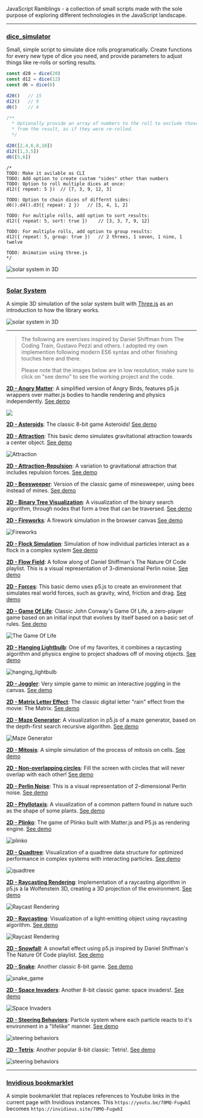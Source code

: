 JavaScript Ramblings - a collection of small scripts made with the sole purpose of exploring different technologies in the JavaScript landscape.

---
### [dice_simulator](https://github.com/herokunt/javascript_ramblings/blob/main/dice.js)

Small, simple script to simulate dice rolls programatically. Create functions for every new type of dice you need, and provide parameters to adjust things like re-rolls or sorting results.

```js
const d20 = dice(20)
const d12 = dice(12)
const d6 = dice(6)

d20()   // 15
d12()   // 9
d6()    // 4

/**
  * Optionally provide an array of numbers to the roll to exclude those numbers
  * from the result, as if they were re-rolled.
  */

d20([2,4,6,8,10])
d12([1,3,5])
d6([5,6])
```

```
/*
TODO: Make it avilable as CLI
TODO: Add option to create custom "sides" other than numbers
TODO: Option to roll multiple dices at once:
d12({ repeat: 5 })  // [7, 3, 9, 12, 3]

TODO: Option to chain dices of differnt sides:
d6().d4().d3({ repeat: 2 })   // [5, 4, 1, 2]

TODO: For multiple rolls, add option to sort results:
d12({ repeat: 5, sort: true })    // [3, 3, 7, 9, 12]

TODO: For multiple rolls, add option to group results:
d12({ repeat: 5, group: true })   // 2 threes, 1 seven, 1 nine, 1 twelve

TODO: Animation using three.js
*/
```

![solar system in 3D](3D/assets/cubes.png)

---
### [Solar System](https://github.com/herokunt/javascript_ramblings/blob/main/3D/planets.js)

A simple 3D simulation of the solar system built with [Three.js](https://threejs.org) as an introduction to how the library works.

![solar system in 3D](3D/assets/solar.png)

---
> The following are exercises inspired by Daniel Shiffman from The Coding Train, Gustavo Pezzi and others. I adopted my own implemention following modern ES6 syntax and other finishing touches here and there.
>
> Please note that the images below are in low resolution, make sure to click on "see demo" to see the working project and the code.

**[2D - Angry Matter](https://github.com/herokunt/javascript_ramblings/blob/main/2D/angry_matter.js)**: A simplified version of Angry Birds, features p5.js wrappers over matter.js bodies to handle rendering and physics independently. [See demo](https://editor.p5js.org/fall-parameter/sketches/Q6PcOhQBl)

![](2D/assets/polygons.gif)

**[2D - Asteroids](https://github.com/herokunt/javascript_ramblings/blob/main/2D/asteroids.js)**: The classic 8-bit game Asteroids! [See demo](https://editor.p5js.org/fall-parameter/sketches/EBnF9Q-1N)

**[2D - Attraction](https://github.com/herokunt/javascript_ramblings/blob/main/2D/noc_physics.js)**: This basic demo simulates gravitational attraction towards a center object. [See demo](https://editor.p5js.org/fall-parameter/sketches/HmzJS_pB8)

![Attraction](2D/assets/attraction.gif)

**[2D - Attraction-Repulsion](https://github.com/herokunt/javascript_ramblings/blob/main/2D/noc_attraction.js)**: A variation to gravitational attraction that includes repulsion forces. [See demo](https://editor.p5js.org/fall-parameter/sketches/5bTOj2boj)

**[2D - Beesweeper](https://github.com/herokunt/javascript_ramblings/blob/main/2D/beesweeper.js)**: Version of the classic game of minesweeper, using bees instead of mines. [See demo](https://editor.p5js.org/fall-parameter/sketches/ExafupoVm)

**[2D - Binary Tree Visualization](https://github.com/herokunt/javascript_ramblings/blob/main/2D/binary_tree.js)**: A visualization of the binary search algorithm, through nodes that form a tree that can be traversed. [See demo](https://editor.p5js.org/fall-parameter/sketches/XZ8q5Uljy)

**[2D - Fireworks](https://github.com/herokunt/javascript_ramblings/blob/main/2D/fireworks.js)**: A firework simulation in the browser canvas [See demo](https://editor.p5js.org/fall-parameter/sketches/oQ_ScPSZq)

![Fireworks](2D/assets/fireworks.gif)

**[2D - Flock Simulation](https://github.com/herokunt/javascript_ramblings/blob/main/2D/flock_simulation.js)**: Simulation of how individual particles interact as a flock in a complex system [See demo](https://editor.p5js.org/fall-parameter/sketches/cq-M6CW1k)

**[2D - Flow Field](https://github.com/herokunt/javascript_ramblings/blob/main/2D/noc_flowfield.js)**: A follow along of Daniel Shiffman's The Nature Of Code playlist. This is a visual representation of 3-dimensional Perlin noise. [See demo](https://editor.p5js.org/fall-parameter/sketches/PxvmM0PMq)

**[2D - Forces](https://github.com/herokunt/javascript_ramblings/blob/main/2D/noc_forces.js)**: This basic demo uses p5.js to create an environment that simulates real world forces, such as gravity, wind, friction and drag. [See demo](https://editor.p5js.org/fall-parameter/sketches/5KQupIlIW)

**[2D - Game Of Life](https://github.com/herokunt/javascript_ramblings/blob/main/2D/game_of_life.js)**: Classic John Conway's Game Of Life, a zero-player game based on an initial input that evolves by itself based on a basic set of rules. [See demo](https://editor.p5js.org/fall-parameter/sketches/NLFQKHvjr)

![The Game Of Life](2D/assets/game_life.gif)

**[2D - Hanging Lightbulb](https://github.com/herokunt/javascript_ramblings/blob/main/2D/hanging_lightbulb.js)**: One of my favorites, it combines a raycasting algorithm and physics engine to project shadows off of moving objects. [See demo](https://editor.p5js.org/fall-parameter/sketches/iRAe03G1W)

![hanging_lightbulb](2D/assets/hanging_lightbulb.gif)

**[2D - Joggler](https://github.com/herokunt/javascript_ramblings/blob/main/2D/joggler.js)**: Very simple game to mimic an interactive joggling in the canvas. [See demo](https://editor.p5js.org/fall-parameter/sketches/d5aRIpu00)

**[2D - Matrix Letter Effect](https://github.com/herokunt/javascript_ramblings/blob/main/2D/matrix_letters.js)**: The classic digital letter "rain" effect from the movie: The Matrix. [See demo](https://editor.p5js.org/fall-parameter/sketches/7RUbiCt1b)

**[2D - Maze Generator](https://github.com/herokunt/javascript_ramblings/blob/main/2D/maze_generator.js)**: A visualization in p5.js of a maze generator, based on the depth-first search recursive algorithm. [See demo](https://editor.p5js.org/fall-parameter/sketches/Y_IB8Scm4)

![Maze Generator](2D/assets/maze.gif)

**[2D - Mitosis](https://github.com/herokunt/javascript_ramblings/blob/main/2D/mitosis.js)**: A simple simulation of the process of mitosis on cells. [See demo](https://editor.p5js.org/fall-parameter/sketches/8iVEnifrI)

**[2D - Non-overlapping circles](https://github.com/herokunt/javascript_ramblings/blob/main/2D/overlap.js)**: Fill the screen with circles that will never overlap with each other! [See demo](https://editor.p5js.org/fall-parameter/sketches/hm3joNACl)

**[2D - Perlin Noise](https://github.com/herokunt/javascript_ramblings/blob/main/2D/noc_perlin_noise.js)**: This is a visual representation of 2-dimensional Perlin noise. [See demo](https://editor.p5js.org/fall-parameter/sketches/oGkwnNowr)

**[2D - Phyllotaxis](https://github.com/herokunt/javascript_ramblings/blob/main/2D/phyllotaxis.js)**: A visualization of a common pattern found in nature such as the shape of some plants. [See demo](https://editor.p5js.org/fall-parameter/sketches/u7RBrO09p)

**[2D - Plinko](https://github.com/herokunt/javascript_ramblings/blob/main/2D/plinko.js)**: The game of Plinko built with Matter.js and P5.js as rendering engine. [See demo](https://editor.p5js.org/fall-parameter/sketches/FD9i-1nL0F)

![plinko](2D/assets/plinko.gif)

**[2D - Quadtree](https://github.com/herokunt/javascript_ramblings/blob/main/2D/quadtree.js)**: Visualization of a quadtree data structure for optimized performance in complex systems with interacting particles. [See demo](https://editor.p5js.org/fall-parameter/sketches/wPjwEOd-i)

![quadtree](2D/assets/quadtree.gif)

**[2D - Raycasting Rendering](https://github.com/herokunt/javascript_ramblings/blob/main/2D/raycasting_rendering.js)**: Implementation of a raycasting algorithm in p5.js à la Wolfenstein 3D, creating a 3D projection of the environment. [See demo](https://editor.p5js.org/fall-parameter/sketches/lDJjXSG6o)

![Raycast Rendering](2D/assets/raycast_render.gif)

**[2D - Raycasting](https://github.com/herokunt/javascript_ramblings/blob/main/2D/raycasting.js)**: Visualization of a light-emitting object using raycasting algorithm. [See demo](https://editor.p5js.org/fall-parameter/sketches/Mr6WzNe5E)

![Raycast Rendering](2D/assets/raycasting.gif)

**[2D - Snowfall](https://github.com/herokunt/javascript_ramblings/blob/main/2D/noc_snowfall.js)**: A snowfall effect using p5.js inspired by Daniel Shiffman's The Nature Of Code playlist. [See demo](https://editor.p5js.org/fall-parameter/sketches/KHmqjD_gx)

**[2D - Snake](https://github.com/herokunt/javascript_ramblings/blob/main/2D/snake.js)**: Another classic 8-bit game. [See demo](https://editor.p5js.org/fall-parameter/sketches/_B_A8i0d1)

![snake_game](2D/assets/snake.gif)

**[2D - Space Invaders](https://github.com/herokunt/javascript_ramblings/blob/main/2D/invaders.js)**: Another 8-bit classic game: space invaders!. [See demo](https://editor.p5js.org/fall-parameter/sketches/AULsRZPCm)

![Space Invaders](2D/assets/space_invaders.png)

**[2D - Steering Behaviors](https://github.com/herokunt/javascript_ramblings/blob/main/2D/steering_behavior.js)**: Particle system where each particle reacts to it's environment in a "lifelike" manner. [See demo](https://editor.p5js.org/fall-parameter/sketches/Po7qTPFag)

![steering behaviors](2D/assets/steering_behaviors.gif)

**[2D - Tetris](https://github.com/herokunt/javascript_ramblings/blob/main/2D/tetris.js)**: Another popular 8-bit classic: Tetris!. [See demo](https://editor.p5js.org/fall-parameter/sketches/-8YjzbeP0)

![steering behaviors](2D/assets/tetris.gif)

---
### [Invidious bookmarklet](https://github.com/herokunt/javascript_ramblings/blob/main/bookmarklets.js)

A simple bookmarklet that replaces references to Youtube links in the current page with Invidious instances. This `https://youtu.be/70MQ-FugwbI` becomes `https://invidious.site/70MQ-FugwbI`
